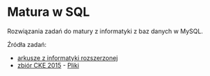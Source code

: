 # Matura w SQL
Rozwiązania zadań do matury z informatyki z baz danych w MySQL.

Źródła zadań:
- [arkusze z informatyki rozszerzonej](https://arkusze.pl/informatyka-matura-poziom-rozszerzony/)
- [zbiór CKE 2015](https://cke.gov.pl/images/_EGZAMIN_MATURALNY_OD_2015/Materialy/Zbiory_zadan/Matura_Zbi%C3%B3r_zada%C5%84_Informatyka.pdf) - [Pliki](https://lodz.oke.gov.pl/lodz.oke.gov.pl/wp-content/uploads/2022/10/inf-pr-dane.zip)
